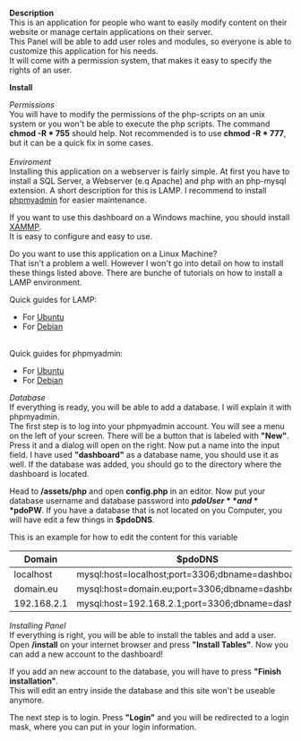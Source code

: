 **Description**<br>
This is an application for people who want to easily modify content on their website or manage certain applications on their server.
<br>
This Panel will be able to add user roles and modules, so everyone is able to customize this application for his needs.
<br>
It will come with a permission system, that makes it easy to specify the rights of an user.

**Install**<br>

*Permissions*<br>
You will have to modify the permissions of the php-scripts on an unix system or you won't be able to execute the php scripts.
The command **chmod -R * 755** should help. Not recommended is to use **chmod -R * 777**, but it can be a quick fix in 
some cases. 
<br><br>
*Enviroment*<br>
Installing this application on a webserver is fairly simple.
At first you have to install a SQL Server, a Webserver (e.q Apache) and php with an php-mysql extension.
A short description for this is LAMP.
I recommend to install [phpmyadmin](https://www.phpmyadmin.net/) for easier maintenance.

If you want to use this dashboard on a Windows machine, you should install [XAMMP](https://www.apachefriends.org).<br>
It is easy to configure and easy to use. <br>

Do you want to use this application on a Linux Machine?<br>
That isn't a problem a well. However I won't go into detail on how to install these things listed above.
There are bunche of tutorials on how to install a LAMP environment.<br>

Quick guides for LAMP:<br>
* For [Ubuntu](https://www.linode.com/docs/web-servers/lamp/install-lamp-stack-on-ubuntu-18-04/)<br>
* For [Debian](https://www.linuxbabe.com/debian/install-lamp-stack-debian-9-stretch)<br><br>

Quick guides for phpmyadmin:<br>
* For [Ubuntu](https://www.hostingadvice.com/how-to/install-phpmyadmin-on-ubuntu/)<br>
* For [Debian](https://tecadmin.net/install-phpmyadmin-on-debian/)

*Database*<br>
If everything is ready, you will be able to add a database.
I will explain it with phpmyadmin.<br>
The first step is to log into your phpmyadmin account.
You will see a menu on the left of your screen. There will be a button that is labeled with **"New"**.
Press it and a dialog will open on the right. Now put a name into the input field.
I have used **"dashboard"** as a database name, you should use it as well.
If the database was added, you should go to the directory where the dashboard is located.

Head to **/assets/php** and open **config.php** in an editor.
Now put your database username and database password into **$pdoUser** and **$pdoPW**.
If you have a database that is not located on you Computer, you will have edit a few things in **$pdoDNS**.

This is an example for how to edit the content for this variable

Domain       | $pdoDNS
------------ | -------------
localhost    | mysql:host=localhost;port=3306;dbname=dashboard
domain.eu    |  mysql:host=domain.eu;port=3306;dbname=dashboard
192.168.2.1  | mysql:host=192.168.2.1;port=3306;dbname=dashboard


*Installing Panel*<br>
If everything is right, you will be able to install the tables and add a user.
Open **/install** on your internet browser and press **"Install Tables"**.
Now you can add a new account to the dashboard!

If you add an new account to the database, you will have to press **"Finish installation"**.<br>
This will edit an entry inside the database and this site won't be useable anymore.

The next step is to login. Press **"Login"** and you will be redirected to a login mask, where you can put in your login information.